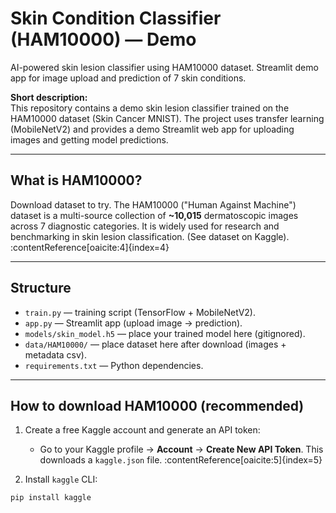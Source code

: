 # Skin Condition Classifier (HAM10000) — Demo
AI-powered skin lesion classifier using HAM10000 dataset. Streamlit demo app for image upload and prediction of 7 skin conditions.


**Short description:**  
This repository contains a demo skin lesion classifier trained on the HAM10000 dataset (Skin Cancer MNIST). The project uses transfer learning (MobileNetV2) and provides a demo Streamlit web app for uploading images and getting model predictions.

---

## What is HAM10000?
Download dataset to try.
The HAM10000 ("Human Against Machine") dataset is a multi-source collection of **~10,015** dermatoscopic images across 7 diagnostic categories. It is widely used for research and benchmarking in skin lesion classification. (See dataset on Kaggle). :contentReference[oaicite:4]{index=4}

---

## Structure
- `train.py` — training script (TensorFlow + MobileNetV2).  
- `app.py` — Streamlit app (upload image → prediction).  
- `models/skin_model.h5` — place your trained model here (gitignored).  
- `data/HAM10000/` — place dataset here after download (images + metadata csv).  
- `requirements.txt` — Python dependencies.

---

## How to download HAM10000 (recommended)
1. Create a free Kaggle account and generate an API token:
   - Go to your Kaggle profile → **Account** → **Create New API Token**. This downloads a `kaggle.json` file. :contentReference[oaicite:5]{index=5}

2. Install `kaggle` CLI:
```bash
pip install kaggle

